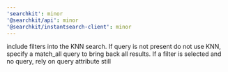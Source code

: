 ```yaml
---
'searchkit': minor
'@searchkit/api': minor
'@searchkit/instantsearch-client': minor
---
```


include filters into the KNN search. If query is not present do not use KNN, specify a match_all query to bring back all results. If a filter is selected and no query, rely on query attribute still
